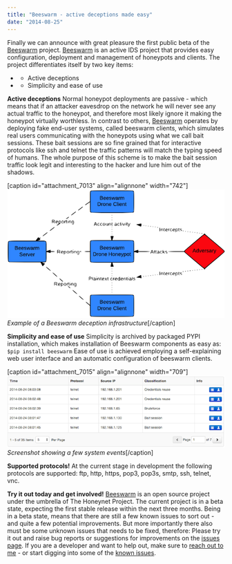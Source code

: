 ```yaml
---
title: "Beeswarm - active deceptions made easy"
date: "2014-08-25"
---
```


Finally we can announce with great pleasure the first public beta of the [Beeswarm](http://www.beeswarm-ids.org) project. [Beeswarm](http://www.beeswarm-ids.org) is an active IDS project that provides easy configuration, deployment and management of honeypots and clients. The project differentiates itself by two key items:

- - Active deceptions

- - Simplicity and ease of use

**Active deceptions** Normal honeypot deployments are passive - which means that if an attacker eavesdrop on the network he will never see any actual traffic to the honeypot, and therefore most likely ignore it making the honeypot virtually worthless. In contrast to others, [Beeswarm](http://www.beeswarm-ids.org) operates by deploying fake end-user systems, called beeswarm clients, which simulates real users communicating with the honeypots using what we call bait sessions. These bait sessions are so fine grained that for interactive protocols like ssh and telnet the traffic patterns will match the typing speed of humans. The whole purpose of this scheme is to make the bait session traffic look legit and interesting to the hacker and lure him out of the shadows.

\[caption id="attachment\_7013" align="alignnone" width="742"\]![](images/drupal_image_1186.png) _Example of a Beeswarm deception infrastructure_\[/caption\]

**Simplicity and ease of use** Simplicity is archived by packaged PYPI installation, which makes installation of Beeswarm components as easy as: `$pip install beeswarm` Ease of use is achieved employing a self-explaining web user interface and an automatic configuration of beeswarm clients.

\[caption id="attachment\_7015" align="alignnone" width="709"\]![](images/drupal_image_1188.png) _Screenshot showing a few system events_\[/caption\]

**Supported protocols!** At the current stage in development the following protocols are supported: ftp, http, https, pop3, pop3s, smtp, ssh, telnet, vnc.

**Try it out today and get involved!** [Beeswarm](http://www.beeswarm-ids.org) is an open source project under the umbrella of The Honeynet Project. The current project is in a beta state, expecting the first stable release within the next three months. Being in a beta state, means that there are still a few known issues to sort out - and quite a few potential improvements. But more importantly there also must be some unknown issues that needs to be fixed, therefore: Please try it out and raise bug reports or suggestions for improvements on the [issues page](https://github.com/honeynet/beeswarm/issues). If you are a developer and want to help out, make sure to [reach out to me](mailto:jkv@unixcluster.dk) - or start digging into some of the [known issues](https://github.com/honeynet/beeswarm/issues).
